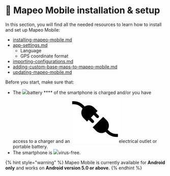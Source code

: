# 📱 Mapeo Mobile installation & setup

In this section, you will find all the needed resources to learn how to install and set up Mapeo Mobile:

* [installing-mapeo-mobile.md](installing-mapeo-mobile.md "mention")
* [app-settings.md](app-settings.md "mention")
  * Language
  * GPS coordinate format
* [importing-configurations.md](importing-configurations.md "mention")
* [adding-custom-base-maps-to-mapeo-mobile.md](adding-custom-base-maps-to-mapeo-mobile.md "mention")
* [updating-mapeo-mobile.md](updating-mapeo-mobile.md "mention")

Before you start, make sure that:

* The ![](../../.gitbook/assets/Battery\_icon.png)battery \*\*\*\* of the smartphone is charged and/or you have access to a charger and an ![](../../.gitbook/assets/plug.png)electrical outlet or portable battery.
* The smartphone is ![](../../.gitbook/assets/virus\_free\_bug\_free\_icon.png)virus-free.

{% hint style="warning" %}
Mapeo Mobile is currently available for **Android only** and works on **Android version 5.0 or above.**
{% endhint %}
